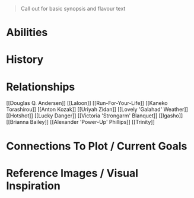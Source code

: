 > Call out for basic synopsis and flavour text

# Abilities

# History

# Relationships
[[Douglas Q. Andersen]]
[[Laloon]]
[[Run-For-Your-Life]]
[[Kaneko Torashirou]]
[[Anton Kozak]]
[[Uriyah Zidan]]
[[Lovely 'Galahad' Weather]]
[[Hotshot]]
[[Lucky Danger]]
[[Victoria 'Strongarm' Blanquet]]
[[Igasho]]
[[Brianna Bailey]]
[[Alexander 'Power-Up' Phillips]]
[[Trinity]]
# Connections To Plot / Current Goals

# Reference Images / Visual Inspiration